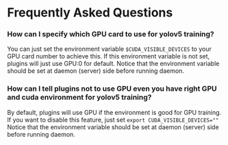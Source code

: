 # Frequently Asked Questions

### How can I specify which GPU card to use for yolov5 training?
<a id="q1"></a>
You can just set the environment variable `$CUDA_VISIBLE_DEVICES` to your GPU card number to achieve this. If this environment variable is not set, plugins will just use GPU:0 for default. Notice that the environment variable should be set at daemon (server) side before running daemon.

### How can I tell plugins not to use GPU even you have right GPU and cuda environment for yolov5 training?
<a id="q2"></a>
By default, plugins will use GPU if the environment is good for GPU training. If you want to disable this feature, just set `export CUDA_VISIBLE_DEVICES=""` Notice that the environment variable should be set at daemon (server) side before running daemon.
